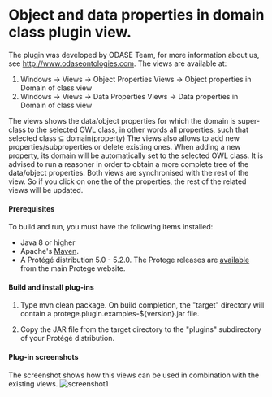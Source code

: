 # Object and data properties in domain class plugin view.
The plugin was developed by ODASE Team, for more information about us, see http://www.odaseontologies.com.
The views are available at:
1. Windows -> Views -> Object Properties Views -> Object properties in Domain of class view
2. Windows -> Views -> Data Properties Views -> Data properties in Domain of class view

The views shows the data/object properties for which the domain is super-class to the selected OWL class, in other words
all properties, such that selected class ⊆ domain(property)
The views also allows to add new properties/subproperties or delete existing ones. When adding a new property, its domain will be automatically set to the selected OWL class.
It is advised to run a reasoner in order to obtain a more complete tree of the data/object properties.
Both views are synchronised with the rest of the view. So if you click on one the of the properties, the rest of the related views will be updated.

#### Prerequisites

To build and run, you must have the following items installed:

+ Java 8 or higher
+ Apache's [Maven](http://maven.apache.org/index.html).
+ A Protégé distribution 5.0 - 5.2.0. The Protege releases are [available](http://protege.stanford.edu/products.php#desktop-protege) from the main Protege website.

#### Build and install plug-ins

1. Type mvn clean package.  On build completion, the "target" directory will contain a protege.plugin.examples-${version}.jar file.

2. Copy the JAR file from the target directory to the "plugins" subdirectory of your Protégé distribution.
 
#### Plug-in screenshots
The screenshot shows how this views can be used in combination with the existing views.
![screenshot1](https://user-images.githubusercontent.com/19971537/27334926-24f65a3a-55cb-11e7-87fa-5b1fa1ea54a4.JPG)
